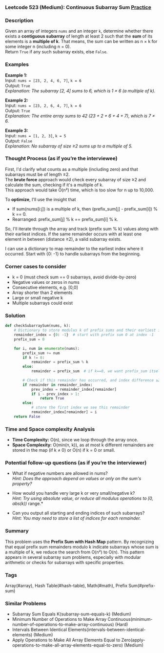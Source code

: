 ### Leetcode 523 (Medium): Continuous Subarray Sum [Practice](https://leetcode.com/problems/continuous-subarray-sum)

### Description  
Given an array of integers `nums` and an integer `k`, determine whether there exists a **contiguous subarray** of length at least 2 such that the **sum** of its elements is a **multiple of k**. That means, the sum can be written as n × k for some integer n (including n = 0).  
Return `True` if any such subarray exists, else `False`.

### Examples  

**Example 1:**  
Input: `nums = [23, 2, 4, 6, 7]`, `k = 6`  
Output: `True`  
*Explanation: The subarray [2, 4] sums to 6, which is 1 × 6 (a multiple of k).*

**Example 2:**  
Input: `nums = [23, 2, 6, 4, 7]`, `k = 6`  
Output: `True`  
*Explanation: The entire array sums to 42 (23 + 2 + 6 + 4 + 7), which is 7 × 6.*

**Example 3:**  
Input: `nums = [1, 2, 3]`, `k = 5`  
Output: `False`  
*Explanation: No subarray of size ≥2 sums up to a multiple of 5.*

### Thought Process (as if you’re the interviewee)  
First, I'd clarify what counts as a multiple (including zero) and that subarrays must be of length ≥2.  
The **brute force** approach would check every subarray of size ≥2 and calculate the sum, checking if it's a multiple of k.  
This approach would take O(n²) time, which is too slow for n up to 10,000.

To **optimize**, I'll use the insight that  
- If sum(nums[i:j]) is a multiple of k, then (prefix_sum[j] - prefix_sum[i]) % k == 0.
- Rearranged: prefix_sum[j] % k == prefix_sum[i] % k.

So, I'll iterate through the array and track (prefix sum % k) values along with their earliest indices. If the same remainder occurs with at least one element in between (distance ≥2), a valid subarray exists.

I can use a dictionary to map remainder to the earliest index where it occurred. Start with {0: -1} to handle subarrays from the beginning.

### Corner cases to consider  
- k = 0 (must check sum == 0 subarrays, avoid divide-by-zero)
- Negative values or zeros in nums
- Consecutive elements, e.g. [0,0]
- Array shorter than 2 elements
- Large or small negative k  
- Multiple subarrays could exist

### Solution

```python
def checkSubarraySum(nums, k):
    # Dictionary to store modulus k of prefix sums and their earliest indexes
    remainder_index = {0: -1}  # start with prefix sum 0 at index -1
    prefix_sum = 0
    
    for i, num in enumerate(nums):
        prefix_sum += num
        if k != 0:
            remainder = prefix_sum % k
        else:
            remainder = prefix_sum  # if k==0, we want prefix_sum itself
        
        # Check if this remainder has occurred, and index difference ≥2
        if remainder in remainder_index:
            prev_index = remainder_index[remainder]
            if i - prev_index > 1:
                return True
        else:
            # store the first index we see this remainder
            remainder_index[remainder] = i
    return False
```

### Time and Space complexity Analysis  

- **Time Complexity:** O(n), since we loop through the array once.
- **Space Complexity:** O(min(n, k)), as at most k different remainders are stored in the map (if k ≠ 0) or O(n) if k = 0 or small.

### Potential follow-up questions (as if you’re the interviewer)  

- What if negative numbers are allowed in nums?  
  *Hint: Does the approach depend on values or only on the sum's property?*

- How would you handle very large k or very small/negative k?  
  *Hint: Try using absolute value, or reduce all modulus operations to [0, abs(k))* range.*

- Can you output all starting and ending indices of such subarrays?  
  *Hint: You may need to store a list of indices for each remainder.*

### Summary
This problem uses the **Prefix Sum with Hash Map** pattern. By recognizing that equal prefix sum remainders modulo k indicate subarrays whose sum is a multiple of k, we reduce the search from O(n²) to O(n). This pattern appears in several subarray sum problems, especially with modular arithmetic or checks for subarrays with specific properties.

### Tags
Array(#array), Hash Table(#hash-table), Math(#math), Prefix Sum(#prefix-sum)

### Similar Problems
- Subarray Sum Equals K(subarray-sum-equals-k) (Medium)
- Minimum Number of Operations to Make Array Continuous(minimum-number-of-operations-to-make-array-continuous) (Hard)
- Intervals Between Identical Elements(intervals-between-identical-elements) (Medium)
- Apply Operations to Make All Array Elements Equal to Zero(apply-operations-to-make-all-array-elements-equal-to-zero) (Medium)